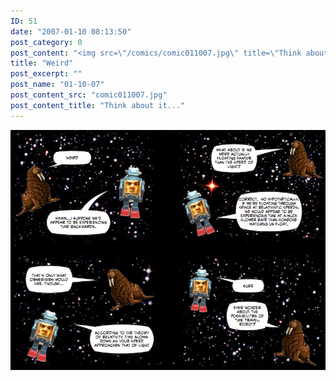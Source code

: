 ```yaml
---
ID: 51
date: "2007-01-10 08:13:50"
post_category: 0
post_content: "<img src=\"/comics/comic011007.jpg\" title=\"Think about it...\" />"
title: "Weird"
post_excerpt: ""
post_name: "01-10-07"
post_content_src: "comic011007.jpg"
post_content_title: "Think about it..."
---
```



[![Think about it...](/comics-hi-res/comic011007.jpg)](/comics-hi-res/comic011007.jpg "Think about it...")
